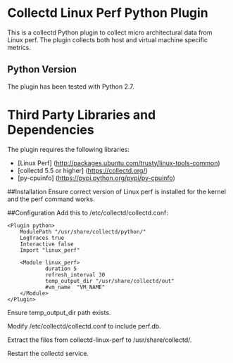 # Collectd Linux Perf Python Plugin
This is a collectd Python plugin to collect micro architectural data from Linux perf. The plugin collects both host and virtual machine specific metrics.

## Python Version
The plugin has been tested with Python 2.7.

# Third Party Libraries and Dependencies
The plugin requires the following libraries:
* [Linux Perf] (http://packages.ubuntu.com/trusty/linux-tools-common)
* [collectd 5.5 or higher] (https://collectd.org/)
* [py-cpuinfo] (https://pypi.python.org/pypi/py-cpuinfo)


##Installation
Ensure correct version of Linux perf is installed for the kernel and the perf command works.

##Configuration
Add this to /etc/collectd/collectd.conf:

    <Plugin python>
        ModulePath "/usr/share/collectd/python/"
        LogTraces true
        Interactive false
        Import "linux_perf"

        <Module linux_perf>
                duration 5
                refresh_interval 30
                temp_output_dir "/usr/share/collectd/out"
                #vm_name  "VM_NAME"
        </Module>
    </Plugin>

Ensure temp_output_dir path exists.

Modify /etc/collectd/collectd.conf  to include perf.db.

Extract the files from collectd-linux-perf to /usr/share/collectd/.

Restart the collectd service.
